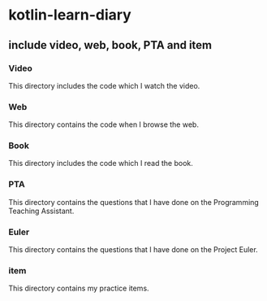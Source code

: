 # kotlin-learn-diary
## include video, web, book, PTA and item
### Video
This directory includes the code which I watch the video.
### Web
This directory contains the code when I browse the web.
### Book
This directory includes the code which I read the book.
### PTA
This directory contains the questions that I have done on the Programming Teaching Assistant.
### Euler
This directory contains the questions that I have done on the Project Euler.
### item
This directory contains my practice items.
